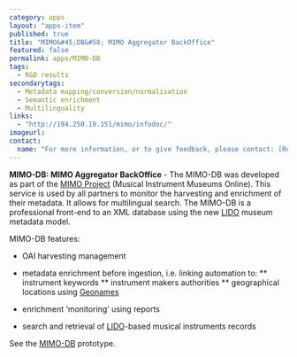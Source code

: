 ```yaml
---
category: apps
layout: "apps-item"
published: true
title: "MIMO&#45;DB&#58; MIMO Aggregator BackOffice"
featured: false
permalink: apps/MIMO-DB
tags: 
  - R&D results
secondarytags:
  - Metadata mapping/conversion/normalisation
  - Semantic enrichment
  - Multilinguality
links: 
  - "http://194.250.19.151/mimo/infodoc/"
imageurl: 
contact: 
  name: "For more information, or to give feedback, please contact: [Rodolphe Bailly](rbailly@cite-musique.fr)"
---
```

**MIMO-DB: MIMO Aggregator BackOffice** - The MIMO-DB was developed as part of the [MIMO Project](http://www.mimo-project.eu/) (Musical Instrument Museums Online). This service is used by all partners to monitor the harvesting and enrichment of their metadata. It allows for multilingual search. The MIMO-DB is a professional front-end to an XML database using the new [LIDO](http://www.lido-schema.org/) museum metadata model.

MIMO-DB features:

* OAI harvesting management
* metadata enrichment before ingestion, i.e. linking automation to:
	** instrument keywords
	** instrument makers authorities
	** geographical locations using [Geonames](http://www.geonames.org/)
	
* enrichment &lsquo;monitoring&#39; using reports
* search and retrieval of [LIDO](http://www.lido-schema.org/)-based musical instruments records

See the [MIMO-DB](http://194.250.19.151/mimo/infodoc/) prototype.

	
